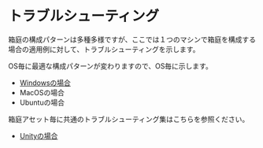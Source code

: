 # トラブルシューティング

箱庭の構成パターンは多種多様ですが、ここでは１つのマシンで箱庭を構成する場合の適用例に対して、トラブルシューティングを示します。

OS毎に最適な構成パターンが変わりますので、OS毎に示します。

* [Windowsの場合](https://github.com/toppers/hakoniwa-document/blob/main/troubleshooting/README-win.md)
* MacOSの場合
* Ubuntuの場合

箱庭アセット毎に共通のトラブルシューティング集はこちらを参照ください。

* [Unityの場合](https://github.com/toppers/hakoniwa-document/blob/main/troubleshooting/README-unity.md)
